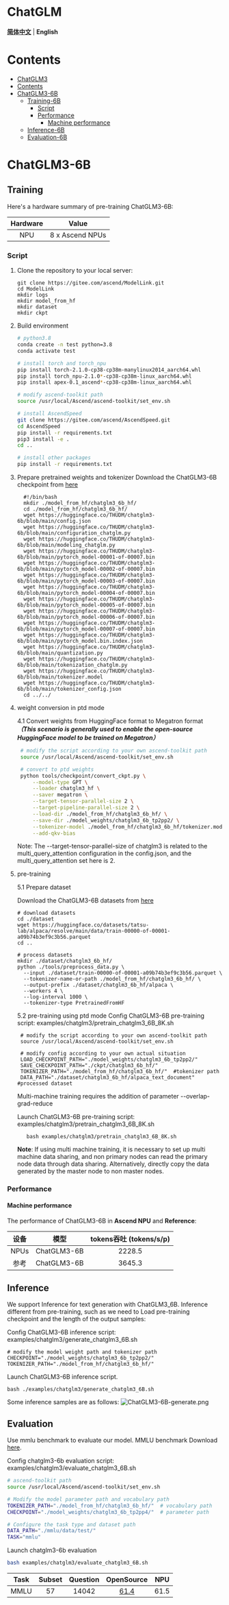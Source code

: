 # ChatGLM
<p align="left">
        <b><a href="README.md">简体中文</a></b> |
        <b>English</b> 
</p>

#  Contents

- [ChatGLM3](#ChatGLM3)
- [Contents](#contents)
- [ChatGLM3-6B](#ChatGLM3-6b)
  - [Training-6B](#training)
    - [Script](#script)
    - [Performance](#performance)
      - [Machine performance](#machine-performance)
  - [Inference-6B](#inference-6b)
  - [Evaluation-6B](#evaluation-6b)

# ChatGLM3-6B

## Training

Here's a hardware summary of pre-training  ChatGLM3-6B:

| Hardware |                      Value                      |
| :------: | :---------------------------------------------: |
|   NPU    |               8 x Ascend NPUs                   |

### Script

1. Clone the repository to your local server:

    ```shell
    git clone https://gitee.com/ascend/ModelLink.git 
    cd ModelLink
    mkdir logs
    mkdir model_from_hf
    mkdir dataset
    mkdir ckpt
    ```
2. Build environment

    ```bash
    # python3.8
    conda create -n test python=3.8
    conda activate test

    # install torch and torch_npu
    pip install torch-2.1.0-cp38-cp38m-manylinux2014_aarch64.whl
    pip install torch_npu-2.1.0*-cp38-cp38m-linux_aarch64.whl
    pip install apex-0.1_ascend*-cp38-cp38m-linux_aarch64.whl

    # modify ascend-toolkit path
    source /usr/local/Ascend/ascend-toolkit/set_env.sh 

    # install AscendSpeed
    git clone https://gitee.com/ascend/AscendSpeed.git
    cd AscendSpeed
    pip install -r requirements.txt 
    pip3 install -e .
    cd ..

    # install other packages
    pip install -r requirements.txt 
    ```
3. Prepare pretrained weights and tokenizer
    Download the ChatGLM3-6B checkpoint from [here](https://huggingface.co/THUDM/chatglm3-6b/tree/main)

   ```shell
     #!/bin/bash
     mkdir ./model_from_hf/chatglm3_6b_hf/
     cd ./model_from_hf/chatglm3_6b_hf/
     wget https://huggingface.co/THUDM/chatglm3-6b/blob/main/config.json
     wget https://huggingface.co/THUDM/chatglm3-6b/blob/main/configuration_chatglm.py
     wget https://huggingface.co/THUDM/chatglm3-6b/blob/main/modeling_chatglm.py
     wget https://huggingface.co/THUDM/chatglm3-6b/blob/main/pytorch_model-00001-of-00007.bin
     wget https://huggingface.co/THUDM/chatglm3-6b/blob/main/pytorch_model-00002-of-00007.bin
     wget https://huggingface.co/THUDM/chatglm3-6b/blob/main/pytorch_model-00003-of-00007.bin
     wget https://huggingface.co/THUDM/chatglm3-6b/blob/main/pytorch_model-00004-of-00007.bin
     wget https://huggingface.co/THUDM/chatglm3-6b/blob/main/pytorch_model-00005-of-00007.bin
     wget https://huggingface.co/THUDM/chatglm3-6b/blob/main/pytorch_model-00006-of-00007.bin
     wget https://huggingface.co/THUDM/chatglm3-6b/blob/main/pytorch_model-00007-of-00007.bin
     wget https://huggingface.co/THUDM/chatglm3-6b/blob/main/pytorch_model.bin.index.json
     wget https://huggingface.co/THUDM/chatglm3-6b/blob/main/quantization.py
     wget https://huggingface.co/THUDM/chatglm3-6b/blob/main/tokenization_chatglm.py
     wget https://huggingface.co/THUDM/chatglm3-6b/blob/main/tokenizer.model
     wget https://huggingface.co/THUDM/chatglm3-6b/blob/main/tokenizer_config.json
     cd ../../
   ```
4. weight conversion in ptd mode

   4.1 Convert weights from HuggingFace format to Megatron format 
   ***（This scenario is generally used to enable the open-source HuggingFace model to be trained on Megatron）***

   ```bash
    # modify the script according to your own ascend-toolkit path
    source /usr/local/Ascend/ascend-toolkit/set_env.sh

    # convert to ptd weights
    python tools/checkpoint/convert_ckpt.py \
        --model-type GPT \
        --loader chatglm3_hf \
        --saver megatron \
        --target-tensor-parallel-size 2 \
        --target-pipeline-parallel-size 2 \
        --load-dir ./model_from_hf/chatglm3_6b_hf/ \
        --save-dir ./model_weights/chatglm3_6b_tp2pp2/ \
        --tokenizer-model ./model_from_hf/chatglm3_6b_hf/tokenizer.model \
        --add-qkv-bias
   ```

    Note: The --target-tensor-parallel-size of chatglm3 is related to the multi_query_attention configuration in the config.json, and the multi_query_attention set here is 2.

5. pre-training

   5.1 Prepare dataset

   Download the ChatGLM3-6B datasets from [here](https://huggingface.co/datasets/tatsu-lab/alpaca/resolve/main/data/train-00000-of-00001-a09b74b3ef9c3b56.parquet)

   ```shell
   # download datasets
   cd ./dataset
   wget https://huggingface.co/datasets/tatsu-lab/alpaca/resolve/main/data/train-00000-of-00001-a09b74b3ef9c3b56.parquet
   cd ..

   # process datasets  
   mkdir ./dataset/chatglm3_6b_hf/
   python ./tools/preprocess_data.py \
     --input ./dataset/train-00000-of-00001-a09b74b3ef9c3b56.parquet \
     --tokenizer-name-or-path ./model_from_hf/chatglm3_6b_hf/ \
     --output-prefix ./dataset/chatglm3_6b_hf/alpaca \
     --workers 4 \
     --log-interval 1000 \
     --tokenizer-type PretrainedFromHF
   ```

   5.2 pre-training using ptd mode
   Config ChatGLM3-6B pre-training script: examples/chatglm3/pretrain_chatglm3_6B_8K.sh

   ```shell
    # modify the script according to your own ascend-toolkit path
    source /usr/local/Ascend/ascend-toolkit/set_env.sh 

    # modify config according to your own actual situation
    LOAD_CHECKPOINT_PATH="./model_weights/chatglm3_6b_tp2pp2/"
    SAVE_CHECKPOINT_PATH="./ckpt/chatglm3_6b_hf/"
    TOKENIZER_PATH="./model_from_hf/chatglm3_6b_hf/"  #tokenizer path
    DATA_PATH="./dataset/chatglm3_6b_hf/alpaca_text_document"  #processed dataset
   ```

   Multi-machine training requires the addition of parameter --overlap-grad-reduce

   Launch ChatGLM3-6B  pre-training script: examples/chatglm3/pretrain_chatglm3_6B_8K.sh

   ```shell
      bash examples/chatglm3/pretrain_chatglm3_6B_8K.sh
   ```
   **Note**: If using multi machine training, it is necessary to set up multi machine data sharing, and non primary nodes can read the primary node data through data sharing. Alternatively, directly copy the data generated by the master node to non master nodes.

### Performance

#### Machine performance

The performance of ChatGLM3-6B in **Ascend NPU** and **Reference**:

| 设备 |    模型    | tokens吞吐 (tokens/s/p) | 
| :--: | :--------: |:---------------------:| 
| NPUs | ChatGLM3-6B |        2228.5         |  
| 参考 | ChatGLM3-6B |        3645.3         |  

## Inference

We support Inference for text generation with ChatGLM3_6B.
Inference different from pre-training, such as we need to Load pre-training checkpoint and the length of the output samples:

Config ChatGLM3-6B inference script: examples/chatglm3/generate_chatglm3_6B.sh

```shell
# modify the model weight path and tokenizer path
CHECKPOINT="./model_weights/chatglm3_6b_tp2pp2/"
TOKENIZER_PATH="./model_from_hf/chatglm3_6b_hf/"
```

Launch ChatGLM3-6B inference script.

```shell
bash ./examples/chatglm3/generate_chatglm3_6B.sh
```

Some inference samples are as follows:
![ChatGLM3-6B-generate.png](../../sources/images/chatglm3/ChatGLM3-6B-generate.png)

## Evaluation

Use mmlu benchmark to evaluate our model. MMLU benchmark Download [here](https://github.com/FranxYao/chain-of-thought-hub/tree/main/MMLU/data/test).

Config chatglm3-6b evaluation script: examples/chatglm3/evaluate_chatglm3_6B.sh

```bash
# ascend-toolkit path
source /usr/local/Ascend/ascend-toolkit/set_env.sh

# Modify the model parameter path and vocabulary path
TOKENIZER_PATH="./model_from_hf/chatglm3_6b_hf/"  # vocabulary path
CHECKPOINT="./model_weights/chatglm3_6b_tp2pp4/"  # parameter path

# Configure the task type and dataset path
DATA_PATH="./mmlu/data/test/"
TASK="mmlu"
```

Launch chatglm3-6b evaluation

```bash
bash examples/chatglm3/evaluate_chatglm3_6B.sh
```

| Task | Subset | Question | OpenSource | NPU |
|:---:|:---:|:---:|:-----------------------------------------:|:------:|
| MMLU | 57 | 14042 | [61.4](https://github.com/THUDM/ChatGLM3) |  61.5  |